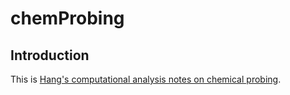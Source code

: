 # chemProbing

## Introduction
This is [Hang's computational analysis notes on chemical probing](https://chenh19.github.io/chemProbing/).
